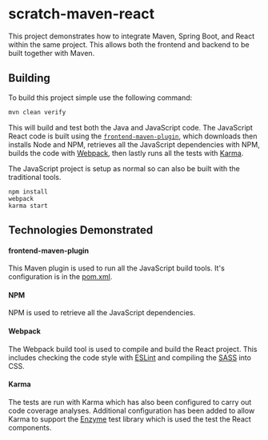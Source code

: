 scratch-maven-react
===================

This project demonstrates how to integrate Maven, Spring Boot, and React within the same project. This allows both the
frontend and backend to be built together with Maven.

## Building

To build this project simple use the following command:

```bash
mvn clean verify
```

This will build and test both the Java and JavaScript code. The JavaScript React code is built using the 
[`frontend-maven-plugin`](https://github.com/eirslett/frontend-maven-plugin), which downloads then installs Node and 
NPM, retrieves all the JavaScript dependencies with NPM, builds the code with [Webpack](https://webpack.github.io/), 
then lastly runs all the tests with [Karma](https://karma-runner.github.io/1.0/index.html).

The JavaScript project is setup as normal so can also be built with the traditional tools.

```
npm install
webpack
karma start
```

## Technologies Demonstrated

#### frontend-maven-plugin

This Maven plugin is used to run all the JavaScript build tools. It's configuration is in the [pom.xml](pom.xml).

#### NPM

NPM is used to retrieve all the JavaScript dependencies.

#### Webpack

The Webpack build tool is used to compile and build the React project. This includes checking the code style with 
[ESLint](http://eslint.org/) and compiling the [SASS](http://sass-lang.com/) into CSS.

#### Karma

The tests are run with Karma which has also been configured to carry out code coverage analyses. Additional 
configuration has been added to allow Karma to support the [Enzyme](https://github.com/airbnb/enzyme) test library which 
is used the test the React components.